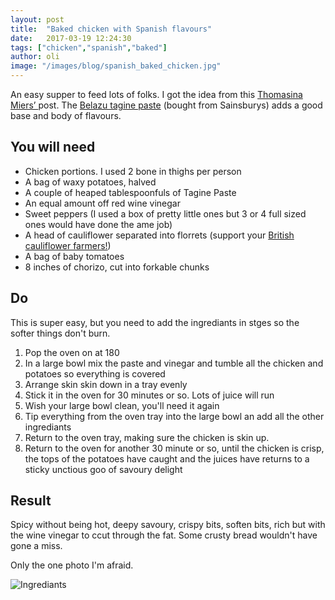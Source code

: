 ```yaml
---
layout: post
title:  "Baked chicken with Spanish flavours"
date:   2017-03-19 12:24:30
tags: ["chicken","spanish","baked"]
author: oli
image: "/images/blog/spanish_baked_chicken.jpg"
---
```


An easy supper to feed lots of folks.  I got the idea from this [Thomasina Miers’ ](https://www.theguardian.com/lifeandstyle/2017/mar/17/ancho-chicken-thighs-tray-bake-recipe-lemon-drizzle-cake-candied-citrus-thomasina-miers) post.  The [Belazu tagine paste](https://www.belazu.com/product/tagine-paste-2/) (bought from Sainsburys) adds a good base and body of flavours.  

## You will need

* Chicken portions.  I used 2 bone in thighs per person 
* A bag of waxy potatoes, halved
* A couple of heaped tablespoonfuls of Tagine Paste
* An equal amount off red wine vinegar
* Sweet peppers (I used a box of pretty little ones but 3 or 4 full sized ones would have done the ame job)
* A head of cauliflower separated into florrets (support your [British cauliflower farmers!](https://www.independent.co.uk/life-style/food-and-drink/news/low-prices-force-farmers-to-give-up-on-cauliflowers-775599.html))
* A bag of baby tomatoes
* 8 inches of chorizo, cut into forkable chunks


## Do

This is super easy, but you need to add the ingrediants in stges so the softer things don't burn.

1. Pop the oven on at 180
2. In a large bowl mix the paste and vinegar and tumble all the chicken and potatoes so everything is covered 
3. Arrange skin skin down in a tray evenly
4. Stick it in the oven for 30 minutes or so.  Lots of juice will run
5. Wish your large bowl clean, you'll need it again
6. Tip everything from the oven tray into the large bowl an add all the other ingrediants
7. Return to the oven tray, making sure the chicken is skin up.
8. Return to the oven for another 30 minute or so, until the chicken is crisp, the tops of the potatoes have caught and the juices have returns to a sticky unctious goo of savoury delight


## Result

Spicy without being hot, deepy savoury, crispy bits, soften bits, rich but with the wine vinegar to ccut through the fat.  Some crusty bread wouldn't have gone a miss.

Only the one photo I'm afraid.

![Ingrediants](/images/blog/spanish_baked_chicken.jpg)
